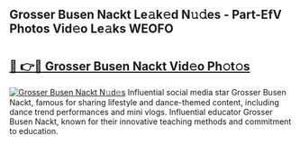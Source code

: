 ## Grosser Busen Nackt Le𝚊k𝚎d N𝚞𝚍es - Part-EfV Photos Vid𝚎o Le𝚊ks WEOFO

# <h2><a href="http://fb5mgpr.evod.top/?m=Grosser+Busen+Nackt">🔗 👉🔴 Grosser Busen Nackt Vid𝚎o Ph𝚘t𝚘s</a></h2>

[![Grosser Busen Nackt N𝚞d𝚎s](https://i.imgur.com/8V9OHl7.gif)](http://fb5mgpr.evod.top/?m=Grosser+Busen+Nackt)
Influential social media star Grosser Busen Nackt, famous for sharing lifestyle and dance-themed content, including dance trend performances and mini vlogs. Influential educator Grosser Busen Nackt, known for their innovative teaching methods and commitment to education. 
